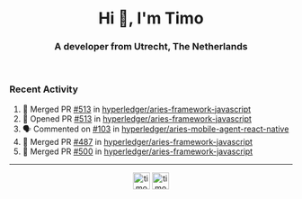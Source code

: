 <h1 align="center">Hi 👋, I'm Timo</h1>
<h3 align="center">A developer from Utrecht, The Netherlands</h3>
<br/>
<!-- https://github.com/rahuldkjain/github-profile-readme-generator --!>

<!--  <p align="left"><img src="https://github-readme-stats.vercel.app/api?username=timoglastra&show_icons=true&count_private=true&" alt="timoglastra" /></p> --!>

<!--
Github language stats
<p align="left"><img src="https://github-readme-stats.vercel.app/api/top-langs/?username=timoglastra&layout=compact" alt="timoglastra" /><p>
-->

<!-- Codestats language stats -->
<!-- <p align="left"><img src="https://codestats-readme.vercel.app/api/top-langs/?username=timoglastra&layout=compact&language_count=12" alt="timoglastra" /><p>    --!>
  
<h3>Recent Activity</h3>

<!--START_SECTION:activity-->
1. 🎉 Merged PR [#513](https://github.com/hyperledger/aries-framework-javascript/pull/513) in [hyperledger/aries-framework-javascript](https://github.com/hyperledger/aries-framework-javascript)
2. 💪 Opened PR [#513](https://github.com/hyperledger/aries-framework-javascript/pull/513) in [hyperledger/aries-framework-javascript](https://github.com/hyperledger/aries-framework-javascript)
3. 🗣 Commented on [#103](https://github.com/hyperledger/aries-mobile-agent-react-native/issues/103) in [hyperledger/aries-mobile-agent-react-native](https://github.com/hyperledger/aries-mobile-agent-react-native)
4. 🎉 Merged PR [#487](https://github.com/hyperledger/aries-framework-javascript/pull/487) in [hyperledger/aries-framework-javascript](https://github.com/hyperledger/aries-framework-javascript)
5. 🎉 Merged PR [#500](https://github.com/hyperledger/aries-framework-javascript/pull/500) in [hyperledger/aries-framework-javascript](https://github.com/hyperledger/aries-framework-javascript)
<!--END_SECTION:activity-->

---

<p align="center">
<a href="https://twitter.com/timoglastra" target="blank"><img align="center" src="https://cdn.jsdelivr.net/npm/simple-icons@3.0.1/icons/twitter.svg" alt="timoglastra" height="30" width="30" /></a>
<a href="https://linkedin.com/in/timoglastra" target="blank"><img align="center" src="https://cdn.jsdelivr.net/npm/simple-icons@3.0.1/icons/linkedin.svg" alt="timoglastra" height="30" width="30" /></a>
</p>



